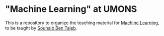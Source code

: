 # "Machine Learning" at UMONS

This is a repository to organize the teaching material for [Machine Learning](http://applications.umons.ac.be/web/en/pde/2020-2021/aa/S-INFO-256.htm), to be taught by [Souhaib Ben Taieb](http://www.souhaib-bentaieb.com).
